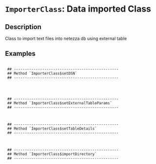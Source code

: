# `ImporterClass`: Data imported Class

## Description


 Class to import text files into netezza db using external table


## Examples

```   
 
 ## ------------------------------------------------
 ## Method `ImporterClass$setDSN`
 ## ------------------------------------------------
 
 
 
 
 ## ------------------------------------------------
 ## Method `ImporterClass$setExternalTableParams`
 ## ------------------------------------------------
 
 
 
 ## ------------------------------------------------
 ## Method `ImporterClass$setTableDetails`
 ## ------------------------------------------------
 
 
 
 ## ------------------------------------------------
 ## Method `ImporterClass$importDirectory`
 ## ------------------------------------------------
 
 
 ```   